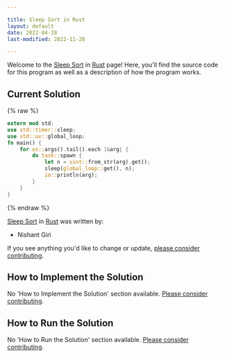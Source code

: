 ```yaml
---

title: Sleep Sort in Rust
layout: default
date: 2022-04-28
last-modified: 2022-11-20

---
```


Welcome to the [Sleep Sort](https://sampleprograms.io/projects/sleep-sort) in [Rust](https://sampleprograms.io/languages/rust) page! Here, you'll find the source code for this program as well as a description of how the program works.

## Current Solution

{% raw %}

```rust
extern mod std;
use std::timer::sleep;
use std::uv::global_loop;
fn main() {
    for os::args().tail().each |&arg| {
        do task::spawn {
            let n = uint::from_str(arg).get();
            sleep(global_loop::get(), n);
            io::println(arg);
        }
    }
}
```

{% endraw %}

[Sleep Sort](https://sampleprograms.io/projects/sleep-sort) in [Rust](https://sampleprograms.io/languages/rust) was written by:

- Nishant Giri

If you see anything you'd like to change or update, [please consider contributing](https://github.com/TheRenegadeCoder/sample-programs).

## How to Implement the Solution

No 'How to Implement the Solution' section available. [Please consider contributing](https://github.com/TheRenegadeCoder/sample-programs-website).

## How to Run the Solution

No 'How to Run the Solution' section available. [Please consider contributing](https://github.com/TheRenegadeCoder/sample-programs-website).